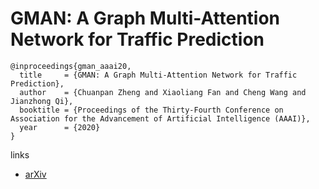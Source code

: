 # GMAN: A Graph Multi-Attention Network for Traffic Prediction

```
@inproceedings{gman_aaai20,
  title     = {GMAN: A Graph Multi-Attention Network for Traffic Prediction},
  author    = {Chuanpan Zheng and Xiaoliang Fan and Cheng Wang and Jianzhong Qi},
  booktitle = {Proceedings of the Thirty-Fourth Conference on Association for the Advancement of Artificial Intelligence (AAAI)},
  year      = {2020}
}
```

links
- [arXiv](https://arxiv.org/abs/1911.08415)
